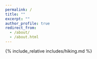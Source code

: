 ```yaml
---
permalink: /
title: ""
excerpt: ""
author_profile: true
redirect_from: 
  - /about/
  - /about.html
---
```



{% include_relative includes/hiking.md %}


